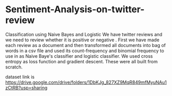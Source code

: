 # Sentiment-Analysis-on-twitter-review
Classification using Naive Bayes and Logistic
We have twitter reviews and we need to review whether it is positive or negative .
First we have made each review as a document and then transformed all documents into bag of words in a csv file and used its count-frequency and binomial frequency to use in as Naive Baye's classifier and logistic classifier.
We used cross entropy as loss function and gradient descent.
These were all built from scratch.

dataset link is https://drive.google.com/drive/folders/1DbKJg_827XZ9MqR849mfMyuNAu1zCtRB?usp=sharing
